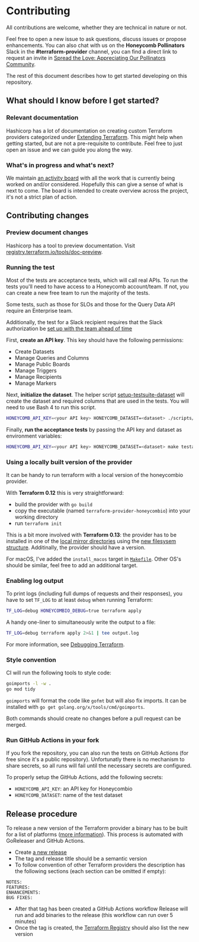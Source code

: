 # Contributing

All contributions are welcome, whether they are technical in nature or not.

Feel free to open a new issue to ask questions, discuss issues or propose enhancements. You can also chat with us on the **Honeycomb Pollinators** Slack in the **#terraform-provider** channel, you can find a direct link to request an invite in [Spread the Love: Appreciating Our Pollinators Community](https://www.honeycomb.io/blog/spread-the-love-appreciating-our-pollinators-community/).

The rest of this document describes how to get started developing on this repository.

## What should I know before I get started?

### Relevant documentation

Hashicorp has a lot of documentation on creating custom Terraform providers categorized under [Extending Terraform](https://www.terraform.io/docs/extend/index.html). This might help when getting started, but are not a pre-requisite to contribute. Feel free to just open an issue and we can guide you along the way.

### What's in progress and what's next?

We maintain [an activity board](https://github.com/honeycombio/terraform-provider-honeycombio/projects/1) with all the work that is currently being worked on and/or considered. Hopefully this can give a sense of what is next to come. The board is intended to create overview across the project, it's not a strict plan of action.

## Contributing changes

### Preview document changes

Hashicorp has a tool to preview documentation. Visit [registry.terraform.io/tools/doc-preview](https://registry.terraform.io/tools/doc-preview).

### Running the test

Most of the tests are acceptance tests, which will call real APIs. To run the tests you'll need to have access to a Honeycomb account/team. If not, you can create a new free team to run the majority of the tests. 

Some tests, such as those for SLOs and those for the Query Data API require an Enterprise team.

Additionally, the test for a Slack recipient requires that the Slack authorization be [set up with the team ahead of time](https://docs.honeycomb.io/working-with-your-data/triggers/#slack)

First, **create an API key**. This key should have the following permissions:
- Create Datasets
- Manage Queries and Columns
- Manage Public Boards
- Manage Triggers
- Manage Recipients
- Manage Markers


Next, **initialize the dataset**. The helper script [setup-testsuite-dataset](scripts/setup-testsuite-dataset) will create the dataset and required columns that are used in the tests. You will need to use Bash 4 to run this script.

```sh
HONEYCOMB_API_KEY=<your API key> HONEYCOMB_DATASET=<dataset> ./scripts/setup-testsuite-dataset
```

Finally, **run the acceptance tests** by passing the API key and dataset as environment variables:

```sh
HONEYCOMB_API_KEY=<your API key> HONEYCOMB_DATASET=<dataset> make testacc
```

### Using a locally built version of the provider

It can be handy to run terraform with a local version of the honeycombio provider.

With **Terraform 0.12** this is very straightforward:

- build the provider with `go build`
- copy the executable (named `terraform-provider-honeycombio`) into your working directory
- run `terraform init`

This is a bit more involved with **Terraform 0.13**: the provider has to be installed in one of the [local mirror directories](https://www.terraform.io/docs/commands/cli-config.html#implied-local-mirror-directories) using the [new filesysem structure](https://www.terraform.io/upgrade-guides/0-13.html#new-filesystem-layout-for-local-copies-of-providers). Additinally, the provider should have a version.

For macOS, I've added the `install_macos` target in [`Makefile`](Makefile). Other OS's should be similar, feel free to add an additional target.

### Enabling log output

To print logs (including full dumps of requests and their responses), you have to set `TF_LOG` to at least `debug` when running Terraform:

```sh
TF_LOG=debug HONEYCOMBIO_DEBUG=true terraform apply
```

A handy one-liner to simultaneously write the output to a file:

```sh
TF_LOG=debug terraform apply 2>&1 | tee output.log
```

For more information, see [Debugging Terraform](https://www.terraform.io/docs/internals/debugging.html).

### Style convention

CI will run the following tools to style code:

```sh
goimports -l -w .
go mod tidy
```

`goimports` will format the code like `gofmt` but will also fix imports. It can be installed with `go get golang.org/x/tools/cmd/goimports`.

Both commands should create no changes before a pull request can be merged.

### Run GitHub Actions in your fork

If you fork the repository, you can also run the tests on GitHub Actions (for free since it's a public repository). Unfortunatly there is no mechanism to share secrets, so all runs will fail until the necessary secrets are configured.

To properly setup the GitHub Actions, add the following secrets:

- `HONEYCOMB_API_KEY`: an API key for Honeycombio
- `HONEYCOMB_DATASET`: name of the test dataset

## Release procedure

To release a new version of the Terraform provider a binary has to be built for a list of platforms ([more information](https://www.terraform.io/docs/registry/providers/publishing.html#creating-a-github-release)). This process is automated with GoReleaser and GitHub Actions.

- Create [a new release](https://github.com/honeycombio/terraform-provider-honeycombio/releases/new)
- The tag and release title should be a semantic version
- To follow convention of other Terraform providers the description has the following sections (each section can be omitted if empty):

```text
NOTES:
FEATURES:
ENHANCEMENTS:
BUG FIXES:
```

- After that tag has been created a GitHub Actions workflow Release will run and add binaries to the release (this workflow can run over 5 minutes)
- Once the tag is created, the [Terraform Registry](https://registry.terraform.io/providers/honeycombio/honeycombio/latest) should also list the new version
